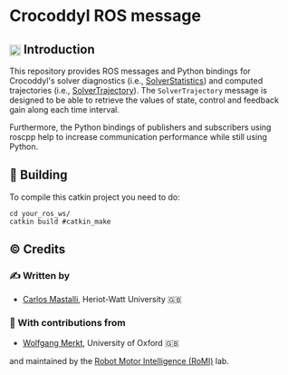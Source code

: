 Crocoddyl ROS message
==============================================

## <img align="center" height="20" src="https://i.imgur.com/vAYeCzC.png"/> Introduction

This repository provides ROS messages and Python bindings for Crocoddyl's solver diagnostics (i.e., [SolverStatistics](msg/SolverStatistics.msg)) and computed trajectories (i.e., [SolverTrajectory](msg/SolverTrajectory.msg)). The `SolverTrajectory` message is designed to be able to retrieve the values of state, control and feedback gain along each time interval.

Furthermore, the Python bindings of publishers and subscribers using roscpp help to increase communication performance while still using Python.

## :penguin: Building

To compile this catkin project you need to do:

	cd your_ros_ws/
	catkin build #catkin_make

## :copyright: Credits

### :writing_hand: Written by

- [Carlos Mastalli](https://romilab.org), Heriot-Watt University :uk:

### :construction_worker: With contributions from

- [Wolfgang Merkt](http://www.wolfgangmerkt.com/research/), University of Oxford :uk:

and maintained by the [Robot Motor Intelligence (RoMI)](https://romilab.org) lab.
